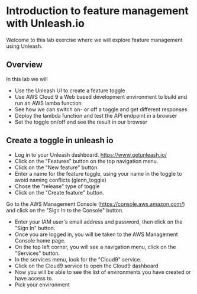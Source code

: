 # Introduction to feature management with Unleash.io

Welcome to this lab exercise where we will explore feature management using Unleash.

## Overview

In this lab we will 

* Use the Unleash UI to create a feature toggle 
* Use AWS Cloud 9 a Web based development environment to build and run an AWS lamba function
* See how we can switch on- or off a toggle and get different responses 
* Deploy the lambda function and test the API endpoint in a browser 
* Set the toggle on/off and see the result in our browser 

## Create a toggle in unleash io

* Log in to your Unleash dashboard. https://www.getunleash.io/
* Click on the "Features" button on the top navigation menu.
* Click on the "New feature" button.
* Enter a name for the feature toggle, using your name in the toggle to avoid naming conflicts (glenn_toggle)
* Chose the "release" type of toggle 
* Click on the "Create feature" button.

Go to the AWS Management Console (https://console.aws.amazon.com/) and click on the "Sign In to the Console" button.

* Enter your IAM user's email address and password, then click on the "Sign In" button.
* Once you are logged in, you will be taken to the AWS Management Console home page.
* On the top left corner, you will see a navigation menu, click on the "Services" button.
* In the services menu, look for the "Cloud9" service.
* Click on the Cloud9 service to open the Cloud9 dashboard
* Now you will be able to see the list of environments you have created or have access to.
* Pick your environment




